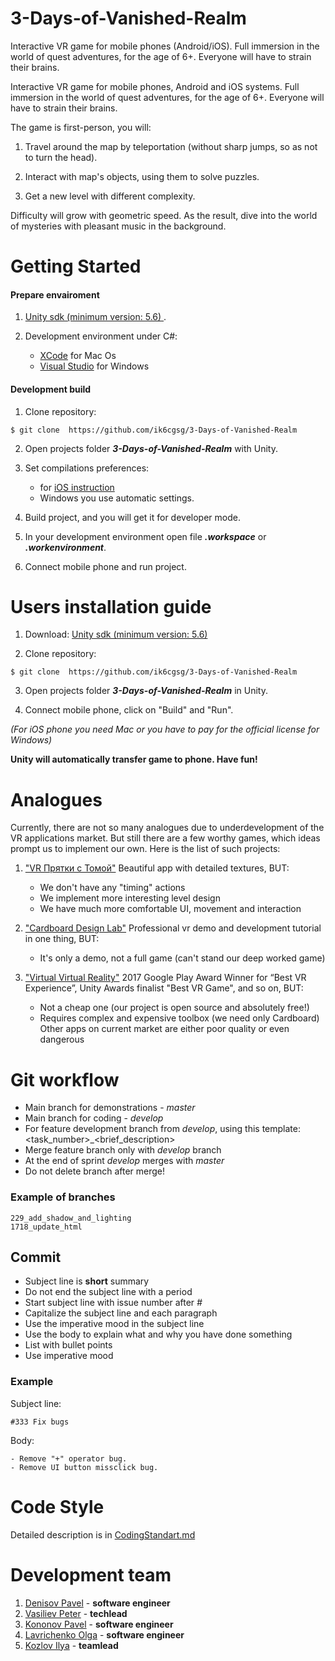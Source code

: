 # 3-Days-of-Vanished-Realm
Interactive VR game for mobile phones (Android/iOS). Full immersion in the world of quest adventures, for the age of 6+. Everyone will have to strain their brains.

Interactive VR game for mobile phones, Android and iOS systems. Full immersion in the world of quest adventures, for the age of 6+. Everyone will have to strain their brains.

The game is first-person, you will:

1) Travel around the map by teleportation (without sharp jumps, so as not to turn the head).

2) Interact with map's objects, using them to solve puzzles.

3) Get a new level with different complexity.

Difficulty will grow with geometric speed. As the result, dive into the world of mysteries with pleasant music in the background.

# Getting Started

#### Prepare envairoment
1) [Unity sdk (minimum version: 5.6) ](https://store.unity.com).

2) Development environment under C#:
    - [XCode](https://developer.apple.com/xcode/) for Mac Os 
    - [Visual Studio](https://visualstudio.microsoft.com/ru/?rr=https%3A%2F%2Fwww.google.com%2F) for Windows

#### Development build 
1) Clone repository:

`$ git clone  https://github.com/ik6cgsg/3-Days-of-Vanished-Realm`

2) Open  projects  folder ***3-Days-of-Vanished-Realm*** with Unity.

3) Set compilations preferences:
    - for [iOS instruction](https://developers.google.com/vr/develop/unity/get-started-ios) 
    - Windows you use automatic settings.

4) Build project, and you will get it for developer mode.

5) In your development environment open file ***.workspace*** or ***.workenvironment***.

6) Connect mobile phone and run project.

# Users installation guide
1) Download: [Unity sdk (minimum version: 5.6) ](https://store.unity.com)

2) Clone repository:

`$ git clone  https://github.com/ik6cgsg/3-Days-of-Vanished-Realm`

3) Open  projects  folder ***3-Days-of-Vanished-Realm*** in Unity.

4) Connect mobile phone, click on "Build" and "Run". 

*(For iOS phone you need Mac or you have to pay for the official license for Windows)*

**Unity will automatically transfer game to phone. Have fun!**

# Analogues
Currently, there are not so many analogues due to underdevelopment of the VR applications market.
But still there are a few worthy games, which ideas prompt us to implement our own.
Here is the list of such projects:

1) ["VR Прятки с Томой"](https://play.google.com/store/apps/details?id=com.garpix.tomavr)
Beautiful app with detailed textures, BUT:
	  * We don't have any "timing" actions
	  * We implement more interesting level design
  	* We have much more comfortable UI, movement and interaction
	
2) ["Cardboard Design Lab"](https://play.google.com/store/apps/details?id=com.google.vr.cardboard.apps.designlab)
Professional vr demo and development tutorial in one thing, BUT:
  	* It's only a demo, not a full game (can't stand our deep worked game)
  	
3) ["Virtual Virtual Reality"](https://play.google.com/store/apps/details?id=com.TenderClaws.VVR)
2017 Google Play Award Winner for “Best VR Experience”,
Unity Awards finalist "Best VR Game", and so on, BUT:
	  * Not a cheap one (our project is open source and absolutely free!)
	  * Requires complex and expensive toolbox (we need only Cardboard) 
Other apps on current market are either poor quality or even dangerous 

# Git workflow
* Main branch for demonstrations - *master*
* Main branch for coding - *develop*
* For feature development branch from *develop*, using this template: <task_number>_<brief_description>
* Merge feature branch only with *develop* branch
* At the end of sprint *develop* merges with *master*
* Do not delete branch after merge!

### Example of branches
```
229_add_shadow_and_lighting
1718_update_html
```
## Commit
* Subject line is **short** summary
* Do not end the subject line with a period
* Start subject line with issue number after *#*
* Capitalize the subject line and each paragraph
* Use the imperative mood in the subject line
* Use the body to explain what and why you have done something
* List with bullet points
* Use imperative mood

### Example
Subject line:
```
#333 Fix bugs
```
Body:
```
- Remove "+" operator bug.
- Remove UI button missclick bug.
```

# Code Style
Detailed description is in [CodingStandart.md](https://github.com/ik6cgsg/3-Days-of-Vanished-Realm/blob/master/CodingStandart.md)

# Development team
1) [Denisov Pavel](https://github.com/Ppasha9) - **software engineer**
2) [Vasiliev Peter](https://github.com/pv6) - **techlead**
3) [Kononov Pavel](https://github.com/decentNick) - **software engineer**
4) [Lavrichenko Olga](https://github.com/OLavrik) - **software engineer**
5) [Kozlov Ilya](https://github.com/ik6cgsg) - **teamlead**
